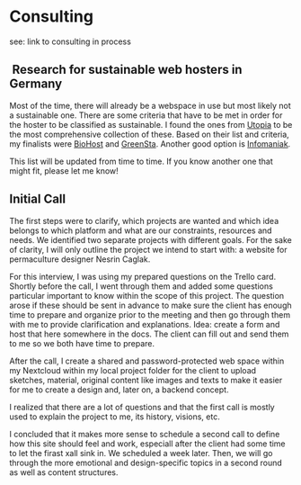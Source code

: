 # Consulting

see: link to consulting in process

##  Research for sustainable web hosters in Germany

Most of the time, there will already be a webspace in use but most likely not a sustainable one. There are some criteria that have to be met in order for the hoster to be classified as sustainable. I found the ones from [Utopia](https://utopia.de/ratgeber/gruenes-webhosting-oekostrom/) to be the most comprehensive collection of these. Based on their list and criteria, my finalists were [BioHost](https://www.biohost.de/) and [GreenSta](https://ssl.greensta.de/). Another good option is [Infomaniak](https://www.infomaniak.com/de/hosting/web-und-mail/webhosting).

This list will be updated from time to time. If you know another one that might fit, please let me know!

## Initial Call

The first steps were to clarify, which projects are wanted and which idea belongs to which platform and what are our constraints, resources and needs. We identified two separate projects with different goals. For the sake of clarity, I will only outline the project we intend to start with: a website for permaculture designer Nesrin Caglak.

For this interview, I was using my prepared questions on the Trello card. Shortly before the call, I went through them and added some questions particular important to know within the scope of this project. The question arose if these should be sent in advance to make sure the client has enough time to prepare and organize prior to the meeting and then go through them with me to provide clarification and explanations. Idea: create a form and host that here somewhere in the docs. The client can fill out and send them to me so we both have time to prepare.

After the call, I create a shared and password-protected web space within my Nextcloud within my local project folder for the client to upload sketches, material, original content like images and texts to make it easier for me to create a design and, later on, a backend concept.

I realized that there are a lot of questions and that the first call is mostly used to explain the project to me, its history, visions, etc.

I concluded that it makes more sense to schedule a second call to define how this site should feel and work, especiall after the client had some time to let the firast xall sink in. We scheduled a week later. Then, we will go through the more emotional and design-specific topics in a second round as well as content structures.
